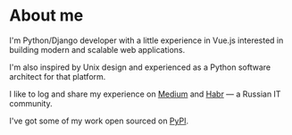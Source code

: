 # About me

I'm Python/Django developer with a little experience in Vue.js interested in building modern and scalable web applications.

I'm also inspired by Unix design and experienced as a Python software architect for that platform.

I like to log and share my experience on [Medium](https://anatolio.medium.com/) and [Habr](https://habr.com/ru/users/cybran24/) — a Russian IT community.

I've got some of my work open sourced on [PyPI](https://pypi.org/user/anatolio/).
